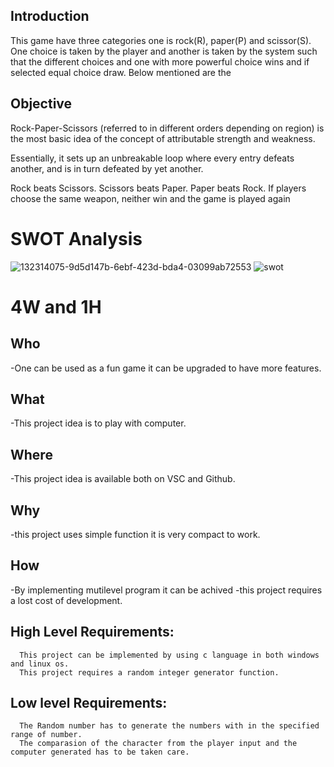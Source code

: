 ## Introduction

This game have three categories one is rock(R), paper(P) and scissor(S). One choice is taken by the player and another is taken by the system such that the different choices and one with more powerful choice wins and if selected equal choice draw. Below mentioned are the 

## Objective 
Rock-Paper-Scissors (referred to in different orders depending on region) is the most basic idea of the concept of attributable strength and weakness.

Essentially, it sets up an unbreakable loop where every entry defeats another, and is in turn defeated by yet another.

Rock beats Scissors.
Scissors beats Paper.
Paper beats Rock.
If players choose the same weapon, neither win and the game is played again

# SWOT Analysis

![132314075-9d5d147b-6ebf-423d-bda4-03099ab72553](https://user-images.githubusercontent.com/94245015/142765769-15ec93c5-a8d5-4c18-a9d9-f73d3fb22777.png)
![swot](https://user-images.githubusercontent.com/85788583/132537528-03422646-a512-4804-9471-68d5ccb5d3db.jpg)

# 4W and 1H


## Who
-One can be used as a fun game it can be upgraded to have more features.

## What
-This project idea is to play with computer.

## Where
-This project idea is available both on VSC and Github.
 
 ## Why
 -this project uses simple function it is very compact to work.
 
 ## How
 -By implementing mutilevel program it can be achived
 -this project requires a lost cost of development.
 
 
   
   ## High Level Requirements:
      This project can be implemented by using c language in both windows and linux os.   
      This project requires a random integer generator function.                           
   ## Low level Requirements:
      The Random number has to generate the numbers with in the specified range of number.
      The comparasion of the character from the player input and the computer generated has to be taken care.
